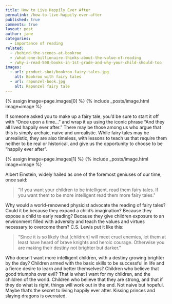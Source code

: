 ```yaml
---
title: How to Live Happily Ever After
permalink: /how-to-live-happily-ever-after
published: true
comments: true
layout: post
author: jane
categories: 
  - importance of reading
related: 
  - /behind-the-scenes-at-bookroo
  - /what-one-billionaire-thinks-about-the-value-of-reading
  - /why-i-read-500-books-in-1st-grade-and-why-your-child-should-too
images: 
  - url: product-shot/bookroo-fairy-tales.jpg
    alt: Bookroo with fairy tales
  - url: rapunzel-book.jpg
    alt: Rapunzel fairy tale
---
```


{% assign image=page.images[0] %}
{% include _posts/image.html image=image %}

If someone asked you to make up a fairy tale, you’d be sure to start it off with “Once upon a time…” and wrap it up using the iconic phrase “And they all lived happily ever after.” There may be those among us who argue that this is simply archaic, naive and unrealistic. While fairy tales may be unrealistic, they are also timeless, with lessons to teach us that require them neither to be real or historical, and give us the opportunity to choose to be “happily ever after”.

{% assign image=page.images[1] %}
{% include _posts/image.html image=image %}

Albert Einstein, widely hailed as one of the foremost geniuses of our time, once said:

> "If you want your children to be intelligent, read them fairy tales. If you want them to be more intelligent read them more fairy tales."

Why would a world-renowned physicist advocate the reading of fairy tales? Could it be because they expand a child’s imagination? Because they expose a child to early reading? Because they give children exposure to an environment filled with adversity and teach the values and virtues necessary to overcome them? C.S. Lewis put it like this:

> “Since it is so likely that [children] will meet cruel enemies, let them at least have heard of brave knights and heroic courage. Otherwise you are making their destiny not brighter but darker.”

Who doesn’t want more intelligent children, with a destiny growing brighter by the day? Children armed with the basic skills to be successful in life and a fierce desire to learn and better themselves? Children who believe that good triumphs over evil? That is what I want for my children, and the children of the world. Children who believe that they are strong, and that if they do what is right, things will work out in the end. Not naive but hopeful. Maybe that’s the secret to living happily ever after. Kissing princes and slaying dragons is overrated.